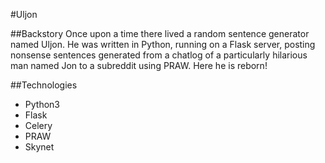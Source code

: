 #Uljon

##Backstory
Once upon a time there lived a random sentence generator named Uljon.  He was written in Python, running on a Flask server, posting nonsense sentences generated from a chatlog of a particularly hilarious man named Jon to a subreddit using PRAW.  Here he is reborn!

##Technologies
* Python3
* Flask
* Celery
* PRAW
* Skynet
